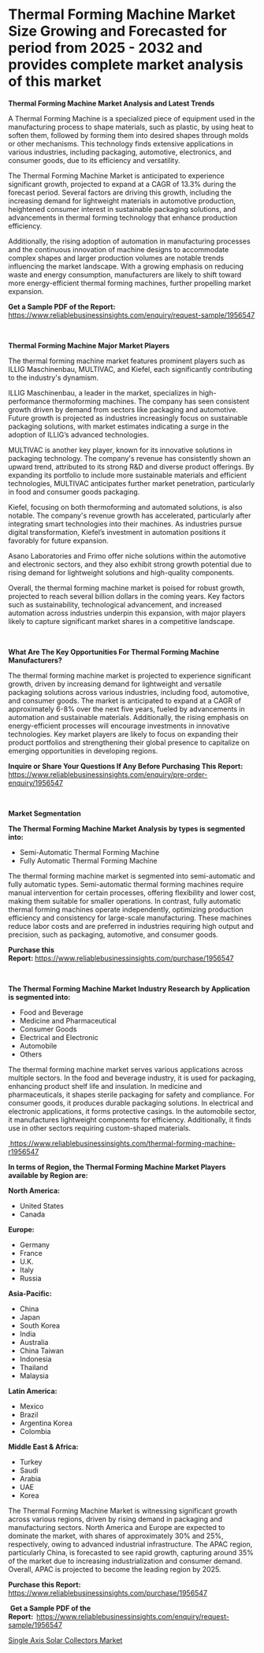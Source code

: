 <p><h1>Thermal Forming Machine Market Size Growing and Forecasted for period from 2025 - 2032 and provides complete market analysis of this market</h1></p><p><strong>Thermal Forming Machine Market Analysis and Latest Trends</strong></p>
<p><p>A Thermal Forming Machine is a specialized piece of equipment used in the manufacturing process to shape materials, such as plastic, by using heat to soften them, followed by forming them into desired shapes through molds or other mechanisms. This technology finds extensive applications in various industries, including packaging, automotive, electronics, and consumer goods, due to its efficiency and versatility.</p><p>The Thermal Forming Machine Market is anticipated to experience significant growth, projected to expand at a CAGR of 13.3% during the forecast period. Several factors are driving this growth, including the increasing demand for lightweight materials in automotive production, heightened consumer interest in sustainable packaging solutions, and advancements in thermal forming technology that enhance production efficiency. </p><p>Additionally, the rising adoption of automation in manufacturing processes and the continuous innovation of machine designs to accommodate complex shapes and larger production volumes are notable trends influencing the market landscape. With a growing emphasis on reducing waste and energy consumption, manufacturers are likely to shift toward more energy-efficient thermal forming machines, further propelling market expansion.</p></p>
<p><strong>Get a Sample PDF of the Report:&nbsp;</strong> <a href="https://www.reliablebusinessinsights.com/enquiry/request-sample/1956547?utm_campaign=2720&utm_medium=2&utm_source=Github&utm_content=ia&utm_term=28022025&utm_id=thermal-forming-machine">https://www.reliablebusinessinsights.com/enquiry/request-sample/1956547</a></p>
<p>&nbsp;</p>
<p><strong>Thermal Forming Machine Major Market Players</strong></p>
<p><p>The thermal forming machine market features prominent players such as ILLIG Maschinenbau, MULTIVAC, and Kiefel, each significantly contributing to the industry's dynamism. </p><p>ILLIG Maschinenbau, a leader in the market, specializes in high-performance thermoforming machines. The company has seen consistent growth driven by demand from sectors like packaging and automotive. Future growth is projected as industries increasingly focus on sustainable packaging solutions, with market estimates indicating a surge in the adoption of ILLIG’s advanced technologies.</p><p>MULTIVAC is another key player, known for its innovative solutions in packaging technology. The company's revenue has consistently shown an upward trend, attributed to its strong R&D and diverse product offerings. By expanding its portfolio to include more sustainable materials and efficient technologies, MULTIVAC anticipates further market penetration, particularly in food and consumer goods packaging.</p><p>Kiefel, focusing on both thermoforming and automated solutions, is also notable. The company's revenue growth has accelerated, particularly after integrating smart technologies into their machines. As industries pursue digital transformation, Kiefel’s investment in automation positions it favorably for future expansion.</p><p>Asano Laboratories and Frimo offer niche solutions within the automotive and electronic sectors, and they also exhibit strong growth potential due to rising demand for lightweight solutions and high-quality components.</p><p>Overall, the thermal forming machine market is poised for robust growth, projected to reach several billion dollars in the coming years. Key factors such as sustainability, technological advancement, and increased automation across industries underpin this expansion, with major players likely to capture significant market shares in a competitive landscape.</p></p>
<p>&nbsp;</p>
<p><strong>What Are The Key Opportunities For Thermal Forming Machine Manufacturers?</strong></p>
<p><p>The thermal forming machine market is projected to experience significant growth, driven by increasing demand for lightweight and versatile packaging solutions across various industries, including food, automotive, and consumer goods. The market is anticipated to expand at a CAGR of approximately 6-8% over the next five years, fueled by advancements in automation and sustainable materials. Additionally, the rising emphasis on energy-efficient processes will encourage investments in innovative technologies. Key market players are likely to focus on expanding their product portfolios and strengthening their global presence to capitalize on emerging opportunities in developing regions.</p></p>
<p><strong>Inquire or Share Your Questions If Any Before Purchasing This Report:</strong> <a href="https://www.reliablebusinessinsights.com/enquiry/pre-order-enquiry/1956547?utm_campaign=2720&utm_medium=2&utm_source=Github&utm_content=ia&utm_term=28022025&utm_id=thermal-forming-machine">https://www.reliablebusinessinsights.com/enquiry/pre-order-enquiry/1956547</a></p>
<p>&nbsp;</p>
<p><strong>Market Segmentation</strong></p>
<p><strong>The Thermal Forming Machine Market Analysis by types is segmented into:</strong></p>
<p><ul><li>Semi-Automatic Thermal Forming Machine</li><li>Fully Automatic Thermal Forming Machine</li></ul></p>
<p><p>The thermal forming machine market is segmented into semi-automatic and fully automatic types. Semi-automatic thermal forming machines require manual intervention for certain processes, offering flexibility and lower cost, making them suitable for smaller operations. In contrast, fully automatic thermal forming machines operate independently, optimizing production efficiency and consistency for large-scale manufacturing. These machines reduce labor costs and are preferred in industries requiring high output and precision, such as packaging, automotive, and consumer goods.</p></p>
<p><strong>Purchase this Report:&nbsp;</strong><a href="https://www.reliablebusinessinsights.com/purchase/1956547?utm_campaign=2720&utm_medium=2&utm_source=Github&utm_content=ia&utm_term=28022025&utm_id=thermal-forming-machine">https://www.reliablebusinessinsights.com/purchase/1956547</a></p>
<p>&nbsp;</p>
<p><strong>The Thermal Forming Machine Market Industry Research by Application is segmented into:</strong></p>
<p><ul><li>Food and Beverage</li><li>Medicine and Pharmaceutical</li><li>Consumer Goods</li><li>Electrical and Electronic</li><li>Automobile</li><li>Others</li></ul></p>
<p><p>The thermal forming machine market serves various applications across multiple sectors. In the food and beverage industry, it is used for packaging, enhancing product shelf life and insulation. In medicine and pharmaceuticals, it shapes sterile packaging for safety and compliance. For consumer goods, it produces durable packaging solutions. In electrical and electronic applications, it forms protective casings. In the automobile sector, it manufactures lightweight components for efficiency. Additionally, it finds use in other sectors requiring custom-shaped materials.</p></p>
<p><a href="https://www.reliablebusinessinsights.com/thermal-forming-machine-r1956547?utm_campaign=2720&utm_medium=2&utm_source=Github&utm_content=ia&utm_term=28022025&utm_id=thermal-forming-machine">&nbsp;https://www.reliablebusinessinsights.com/thermal-forming-machine-r1956547</a></p>
<p><strong>In terms of Region, the Thermal Forming Machine Market Players available by Region are:</strong></p>
<p>
    <p> <strong> North America: </strong>
        <ul>
            <li>United States</li>
            <li>Canada</li>
        </ul>
        </p> 
    <p> <strong> Europe: </strong>
        <ul>
            <li>Germany</li>
            <li>France</li>
            <li>U.K.</li>
            <li>Italy</li>
            <li>Russia</li>
        </ul>
        </p> 
    <p> <strong> Asia-Pacific: </strong>
        <ul>
            <li>China</li>
            <li>Japan</li>
            <li>South Korea</li>
            <li>India</li>
            <li>Australia</li>
            <li>China Taiwan</li>
            <li>Indonesia</li>
            <li>Thailand</li>
            <li>Malaysia</li>
        </ul>
        </p> 
    <p> <strong> Latin America: </strong>
        <ul>
            <li>Mexico</li>
            <li>Brazil</li>
            <li>Argentina Korea</li>
            <li>Colombia</li>
        </ul>
        </p> 
    <p> <strong> Middle East & Africa: </strong>
        <ul>
            <li>Turkey</li>
            <li>Saudi</li>
            <li>Arabia</li>
            <li>UAE</li>
            <li>Korea</li>
        </ul>
    </p>
    </p>
<p><p>The Thermal Forming Machine Market is witnessing significant growth across various regions, driven by rising demand in packaging and manufacturing sectors. North America and Europe are expected to dominate the market, with shares of approximately 30% and 25%, respectively, owing to advanced industrial infrastructure. The APAC region, particularly China, is forecasted to see rapid growth, capturing around 35% of the market due to increasing industrialization and consumer demand. Overall, APAC is projected to become the leading region by 2025.</p></p>
<p><strong>Purchase this Report: </strong><a href="https://www.reliablebusinessinsights.com/purchase/1956547?utm_campaign=2720&utm_medium=2&utm_source=Github&utm_content=ia&utm_term=28022025&utm_id=thermal-forming-machine">https://www.reliablebusinessinsights.com/purchase/1956547</a></p>
<p>&nbsp;<strong>Get a Sample PDF of the Report:&nbsp;&nbsp;</strong><a href="https://www.reliablebusinessinsights.com/enquiry/request-sample/1956547?utm_campaign=2720&utm_medium=2&utm_source=Github&utm_content=ia&utm_term=28022025&utm_id=thermal-forming-machine">https://www.reliablebusinessinsights.com/enquiry/request-sample/1956547</a></p>
<p><strong></strong></p>
<p><p><a href="https://github.com/huelarnzeba29/Market-Research-Report-List-1/blob/main/single-axis-solar-collectors-market.md?utm_campaign=2720&utm_medium=2&utm_source=Github&utm_content=ia&utm_term=28022025&utm_id=thermal-forming-machine">Single Axis Solar Collectors Market</a></p></p>